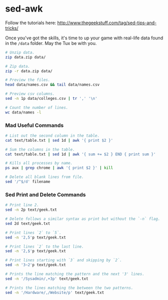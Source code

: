 # sed-awk

Follow the tutorials here: http://www.thegeekstuff.com/tag/sed-tips-and-tricks/

Once you've got the skills, it's time to up your game with real-life data found
in the `/data` folder. May the Tux be with you.

```bash
# Unzip data.
zip data.zip data/

# Zip data.
zip -r data.zip data/

# Preview the files.
head data/names.csv && tail data/names.csv

# Preview csv columns.
sed -n 1p data/colleges.csv | tr ',' '\n'

# Count the number of lines.
wc data/names -l
```


### Mad Useful Commands

```bash
# List out the second column in the table.
cat text/table.txt | sed 1d | awk '{ print $2 }'

# Sum the columns in the table.
cat text/table.txt | sed 1d | awk '{ sum += $2 } END { print sum }'

# Kills all processes by name.
ps aux | grep chrome | awk '{ print $2 }' | kill

# Delete all blank lines from file.
sed '/^$/d' filename
```


### Sed Print and Delete Commands

```bash
# Print line 2.
sed -n 2p text/geek.txt

# Delete follows a similar syntax as print but without the `-n` flag.
sed 2d text/geek.txt

# Print lines `2` to `5`.
sed -n '2,5'p text/geek.txt

# Print lines `2` to the last line.
sed -n '2,$'p text/geek.txt

# Print lines starting with `3` and skipping by `2`.
sed -n '3~2'p text/geek.txt

# Prints the line matching the pattern and the next '3' lines.
sed -n '/Sysadmin/,+3p' text/geek.txt

# Prints the lines matching the between the two patterns.
sed -n '/Hardware/,/Website/p' text/geek.txt
```
